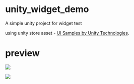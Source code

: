 # unity_widget_demo

A simple unity project for widget test 

using unity store asset - [UI Samples by Unity Technologies](https://assetstore.unity.com/packages/essentials/ui-samples-25468). 

# preview

![](https://media.giphy.com/media/v1.Y2lkPTc5MGI3NjExNzR4Z3E5aTJ6cmhpZ3Z3OXBhY2NtdWI5eGJhMTk3NG13bmxraDZociZlcD12MV9pbnRlcm5hbF9naWZfYnlfaWQmY3Q9Zw/Bp2XCPTJHp1wYWOtWy/giphy-downsized.gif)

![](https://media.giphy.com/media/v1.Y2lkPTc5MGI3NjExeHRodThicnU4c21zZmE3M3dscnE0MG84ZHNxOHFoZDQxcjY4OTVuMCZlcD12MV9pbnRlcm5hbF9naWZfYnlfaWQmY3Q9Zw/wrvyutUSSOzd7KF3wY/giphy-downsized.gif)
